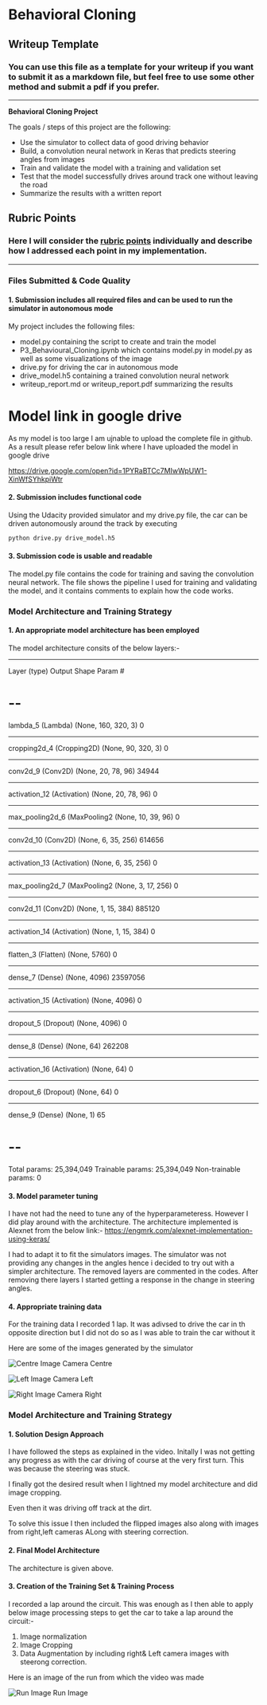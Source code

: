 # **Behavioral Cloning** 

## Writeup Template

### You can use this file as a template for your writeup if you want to submit it as a markdown file, but feel free to use some other method and submit a pdf if you prefer.

---

**Behavioral Cloning Project**

The goals / steps of this project are the following:
* Use the simulator to collect data of good driving behavior
* Build, a convolution neural network in Keras that predicts steering angles from images
* Train and validate the model with a training and validation set
* Test that the model successfully drives around track one without leaving the road
* Summarize the results with a written report




## Rubric Points
### Here I will consider the [rubric points](https://review.udacity.com/#!/rubrics/432/view) individually and describe how I addressed each point in my implementation.  

---
### Files Submitted & Code Quality

#### 1. Submission includes all required files and can be used to run the simulator in autonomous mode

My project includes the following files:
* model.py containing the script to create and train the model
* P3_Behavioural_Cloning.ipynb which contains model.py in model.py as well as some visualizations of the image
* drive.py for driving the car in autonomous mode
* drive_model.h5 containing a trained convolution neural network 
* writeup_report.md or writeup_report.pdf summarizing the results

# Model link in google drive
As my model is too large I am ujnable to upload the complete file in github.
As a result please refer below link where I have uploaded the model in google drive

https://drive.google.com/open?id=1PYRaBTCc7MIwWpUW1-XinWfSYhkpiWtr

#### 2. Submission includes functional code
Using the Udacity provided simulator and my drive.py file, the car can be driven autonomously around the track by executing 
```sh
python drive.py drive_model.h5
```

#### 3. Submission code is usable and readable

The model.py file contains the code for training and saving the convolution neural network. The file shows the pipeline I used for training and validating the model, and it contains comments to explain how the code works.

### Model Architecture and Training Strategy

#### 1. An appropriate model architecture has been employed

The model architecture consits of the below layers:-

_________________________________________________________________
Layer (type)                 Output Shape              Param #   

--
=================================================================

lambda_5 (Lambda)            (None, 160, 320, 3)       0         
_________________________________________________________________
cropping2d_4 (Cropping2D)    (None, 90, 320, 3)        0         
_________________________________________________________________
conv2d_9 (Conv2D)            (None, 20, 78, 96)        34944     
_________________________________________________________________
activation_12 (Activation)   (None, 20, 78, 96)        0         
_________________________________________________________________
max_pooling2d_6 (MaxPooling2 (None, 10, 39, 96)        0         
_________________________________________________________________
conv2d_10 (Conv2D)           (None, 6, 35, 256)        614656    
_________________________________________________________________
activation_13 (Activation)   (None, 6, 35, 256)        0         
_________________________________________________________________
max_pooling2d_7 (MaxPooling2 (None, 3, 17, 256)        0         
_________________________________________________________________
conv2d_11 (Conv2D)           (None, 1, 15, 384)        885120    
_________________________________________________________________
activation_14 (Activation)   (None, 1, 15, 384)        0         
_________________________________________________________________
flatten_3 (Flatten)          (None, 5760)              0         
_________________________________________________________________
dense_7 (Dense)              (None, 4096)              23597056  
_________________________________________________________________
activation_15 (Activation)   (None, 4096)              0         
_________________________________________________________________
dropout_5 (Dropout)          (None, 4096)              0         
_________________________________________________________________
dense_8 (Dense)              (None, 64)                262208    
_________________________________________________________________
activation_16 (Activation)   (None, 64)                0         
_________________________________________________________________
dropout_6 (Dropout)          (None, 64)                0         
_________________________________________________________________
dense_9 (Dense)              (None, 1)                 65

--
=================================================================
Total params: 25,394,049
Trainable params: 25,394,049
Non-trainable params: 0




#### 3. Model parameter tuning

I have not had the need to tune any of the hyperparameteress.
However I did play around with the architecture.
The architecture implemented is Alexnet from the below link:-
https://engmrk.com/alexnet-implementation-using-keras/

I had to adapt it to fit the simulators images.
The simulator was not providing any changes in the angles hence i decided to try out with a simpler architecture.
The removed layers are commented in the codes.
After removing there layers I started getting a response in the change in steering angles.



#### 4. Appropriate training data

For the training data I recorded 1 lap.
It was adivsed to drive the car in th opposite direction but I did not do so as I 
was able to train the car without it

Here are some of the images generated by the simulator

![Centre Image](./IMG/center_2019_02_24_01_24_49_510.jpg) Camera Centre

![Left Image](./IMG/left_2019_02_24_01_24_49_510.jpg) Camera Left

![Right Image](./IMG/left_2019_02_24_01_24_49_510.jpg) Camera Right

### Model Architecture and Training Strategy

#### 1. Solution Design Approach

I have followed the steps as explained in the video.
Initally I was not getting any progress as with the car driving of course at the very first turn.
This was because the steering was stuck.

I finally got the  desired result when I lightned my model architecture 
and did image cropping.

Even then it was driving off track at the dirt.

To solve this issue I then included the flipped images also along with images from right,left cameras
ALong with steering correction.



#### 2. Final Model Architecture

The architecture is given above.



#### 3. Creation of the Training Set & Training Process

I recorded a lap around the circuit.
This was enough as I then able to apply below image processing steps to get the car to take a lap around the circuit:-

  1) Image normalization
  2) Image Cropping
  3) Data Augmentation by including right& Left camera images with steerong correction.
  
  
  
Here is an image of the run from which the video was made 

![Run Image](./run1/2019_02_25_16_58_05_769.jpg) Run Image